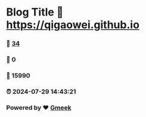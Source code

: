 # Blog Title :link: https://qigaowei.github.io 
### :page_facing_up: [34](https://qigaowei.github.io/tag.html) 
### :speech_balloon: 0 
### :hibiscus: 15990 
### :alarm_clock: 2024-07-29 14:43:21 
### Powered by :heart: [Gmeek](https://github.com/Meekdai/Gmeek)
